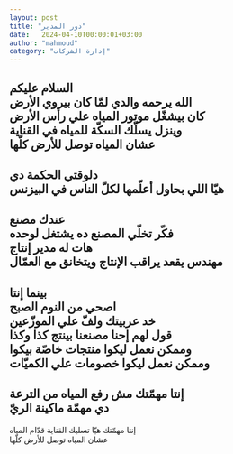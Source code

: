 ```yaml
---
layout: post
title: "دور المدير"
date:   2024-04-10T00:00:01+03:00
author: "mahmoud"
category: "إدارة الشركات"
---
```



السلام عليكم  
الله يرحمه والدي لمّا كان بيروي الأرض  
كان بيشغّل موتور المياه علي رأس الأرض  
وينزل يسلّك السكّة للمياه في القناية  
عشان المياه توصل للأرض كلّها  
-  
دلوقتي الحكمة دي  
هيّا اللي بحاول أعلّمها لكلّ الناس في البيزنس  
-  
عندك مصنع  
فكّر تخلّي المصنع ده يشتغل لوحده  
هات له مدير إنتاج  
مهندس يقعد يراقب الإنتاج ويتخانق مع العمّال  
-  
بينما إنتا  
اصحي من النوم الصبح  
خد عربيتك ولفّ علي الموزّعين  
قول لهم إحنا مصنعنا بينتج كذا وكذا  
وممكن نعمل ليكوا منتجات خاصّة بيكوا  
وممكن نعمل ليكوا خصومات علي الكميّات  
-  
إنتا مهمّتك مش رفع المياه من الترعة  
دي مهمّة ماكينة الريّ  
-  
إنتا مهمّتك هيّا تسليك القناية قدّام المياه  
عشان المياه توصل للأرض كلّها
